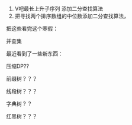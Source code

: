 1. V吧最长上升子序列 添加二分查找算法
2. 把寻找两个排序数组的中位数添加二分查找算法，

把这些看完这个寒假：

 并查集





最近看到了一些新东西：

压缩DP??

前缀树？？？

线段树？？？

字典树？？

红黑树？？？

